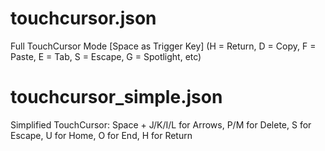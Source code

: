 # touchcursor.json
Full TouchCursor Mode [Space as Trigger Key] (H = Return, D = Copy, F = Paste, E = Tab, S = Escape, G = Spotlight, etc)

# touchcursor_simple.json
Simplified TouchCursor: Space + J/K/I/L for Arrows, P/M for Delete, S for Escape, U for Home, O for End, H for Return

